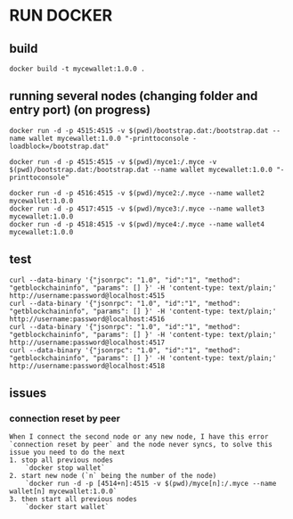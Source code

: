 # RUN DOCKER

## build
	docker build -t mycewallet:1.0.0 .

## running several nodes (changing folder and entry port) (on progress)
	docker run -d -p 4515:4515 -v $(pwd)/bootstrap.dat:/bootstrap.dat --name wallet mycewallet:1.0.0 "-printtoconsole -loadblock=/bootstrap.dat"
	
	docker run -d -p 4515:4515 -v $(pwd)/myce1:/.myce -v $(pwd)/bootstrap.dat:/bootstrap.dat --name wallet mycewallet:1.0.0 "-printtoconsole"

	docker run -d -p 4516:4515 -v $(pwd)/myce2:/.myce --name wallet2 mycewallet:1.0.0
	docker run -d -p 4517:4515 -v $(pwd)/myce3:/.myce --name wallet3 mycewallet:1.0.0
	docker run -d -p 4518:4515 -v $(pwd)/myce4:/.myce --name wallet4 mycewallet:1.0.0

## test
	curl --data-binary '{"jsonrpc": "1.0", "id":"1", "method": "getblockchaininfo", "params": [] }' -H 'content-type: text/plain;' http://username:password@localhost:4515
	curl --data-binary '{"jsonrpc": "1.0", "id":"1", "method": "getblockchaininfo", "params": [] }' -H 'content-type: text/plain;' http://username:password@localhost:4516
	curl --data-binary '{"jsonrpc": "1.0", "id":"1", "method": "getblockchaininfo", "params": [] }' -H 'content-type: text/plain;' http://username:password@localhost:4517
	curl --data-binary '{"jsonrpc": "1.0", "id":"1", "method": "getblockchaininfo", "params": [] }' -H 'content-type: text/plain;' http://username:password@localhost:4518


## issues

### connection reset by peer
	When I connect the second node or any new node, I have this error `connection reset by peer` and the node never syncs, to solve this issue you need to do the next
	1. stop all previous nodes
		`docker stop wallet`
	2. start new node (`n` being the number of the node)
		`docker run -d -p [4514+n]:4515 -v $(pwd)/myce[n]:/.myce --name wallet[n] mycewallet:1.0.0`
	3. then start all previous nodes
		`docker start wallet`
